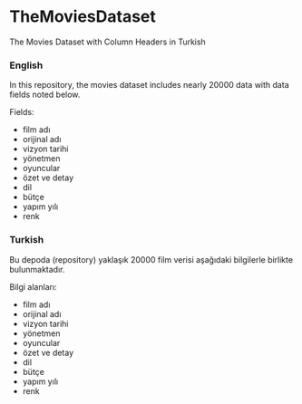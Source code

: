 # TheMoviesDataset
The Movies Dataset with Column Headers in Turkish

### English 

In this repository, the movies dataset includes nearly 20000 data with data fields noted below.

Fields:
  - film adı        
  - orijinal adı    
  - vizyon tarihi    
  - yönetmen
  - oyuncular
  - özet ve detay
  - dil
  - bütçe
  - yapım yılı
  - renk
  
  
### Turkish

Bu depoda (repository) yaklaşık 20000 film verisi aşağıdaki bilgilerle birlikte bulunmaktadır.

Bilgi alanları:
  - film adı
  - orijinal adı
  - vizyon tarihi
  - yönetmen
  - oyuncular
  - özet ve detay
  - dil
  - bütçe
  - yapım yılı
  - renk
